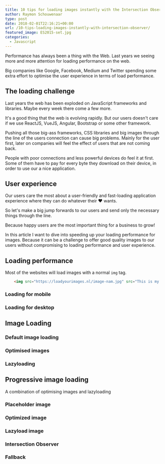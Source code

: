 ```yaml
---
title: 10 tips for loading images instantly with the Intersection Observer
author: Raymon Schouwenaar
type: post
date: 2018-02-01T22:16:21+00:00
url: /10-tips-loading-images-instantly-with-intersection-observer/
featured_image: ES2015-set.jpg
categories:
  - Javascript
---
```


Performance has always been a thing with the Web. Last years we seeing more and more attention for loading performance on the web. 

Big companies like Google, Facebook, Medium and Twitter spending  some extra effort to optimise the user experience in terms of load performance.

## The loading challenge

Last years the web has been exploded on JavaScript frameworks and libraries. Maybe every week there come a few more.

It's a good thing that the web is evolving rapidly. But our users doesn't care if we use ReactJS, VueJS, Angular, Bootstrap or some other framework.

Pushing all those big-ass frameworks, CSS libraries and big images through the line of the users connection can cause big problems. Mainly for the user first, later on companies will feel the effect of users that are not coming back.

People with poor connections and less powerful devices do feel it at first. Some of them have to pay for every byte they download on their device, in order to use our a nice application.

## User experience

Our users care the most about a user-friendly and fast-loading application experience where they can do whatever their ❤️ wants.

So let's make a big jump forwards to our users and send only the necessary things through the line.

Because happy users are the most important thing for a business to grow!

In this article I want to dive into speeding up your loading performance for images. Because it can be a challenge to offer good quality images to our users without compromising to loading  performance and user experience.


## Loading performance

Most of the websites will load images with a normal `img` tag.

```html
	<img src="https://loadyourimages.nl/image-nam.jpg" src="This is my awesome image">
```



### Loading for mobile

### Loading for desktop


## Image Loading

### Default image loading

### Optimised images

### Lazyloading


## Progressive image loading

A combination of optimising images and lazyloading

### Placeholder image

### Optimized image

### Lazyload image

### Intersection Observer

### Fallback

